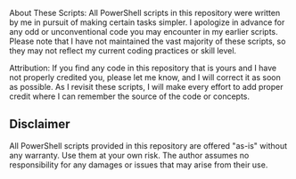 About These Scripts:
All PowerShell scripts in this repository were written by me in pursuit of making certain tasks simpler. I apologize in advance for any odd or unconventional code you may encounter in my earlier scripts. Please note that I have not maintained the vast majority of these scripts, so they may not reflect my current coding practices or skill level. 

Attribution:
If you find any code in this repository that is yours and I have not properly credited you, please let me know, and I will correct it as soon as possible. As I revisit these scripts, I will make every effort to add proper credit where I can remember the source of the code or concepts.

## Disclaimer ##
All PowerShell scripts provided in this repository are offered "as-is" without any warranty. Use them at your own risk. The author assumes no responsibility for any damages or issues that may arise from their use.
